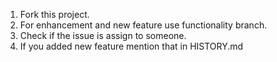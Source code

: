 1. Fork this project.
2. For enhancement and new feature use functionality branch.
3. Check if the issue is assign to someone.
4. If you added new feature mention that in HISTORY.md
